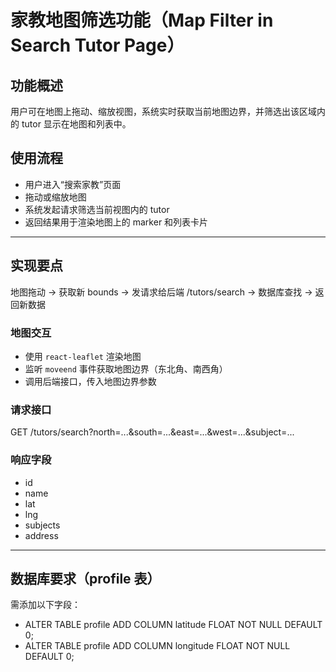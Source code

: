 # 家教地图筛选功能（Map Filter in Search Tutor Page）

## 功能概述

用户可在地图上拖动、缩放视图，系统实时获取当前地图边界，并筛选出该区域内的 tutor 显示在地图和列表中。

## 使用流程

- 用户进入“搜索家教”页面
- 拖动或缩放地图
- 系统发起请求筛选当前视图内的 tutor
- 返回结果用于渲染地图上的 marker 和列表卡片

---

## 实现要点

地图拖动 → 获取新 bounds → 发请求给后端 /tutors/search → 数据库查找 → 返回新数据

### 地图交互

- 使用 `react-leaflet` 渲染地图
- 监听 `moveend` 事件获取地图边界（东北角、南西角）
- 调用后端接口，传入地图边界参数

### 请求接口

GET /tutors/search?north=...&south=...&east=...&west=...&subject=...

### 响应字段

- id
- name
- lat
- lng
- subjects
- address

---

## 数据库要求（profile 表）

需添加以下字段：

- ALTER TABLE profile ADD COLUMN latitude FLOAT NOT NULL DEFAULT 0;
- ALTER TABLE profile ADD COLUMN longitude FLOAT NOT NULL DEFAULT 0;



